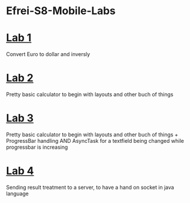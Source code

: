 # Efrei-S8-Mobile-Labs

# [Lab 1](https://github.com/Zakichanu/Efrei-S8-Mobile-Labs/tree/master/LAB1)

Convert Euro to dollar and inversly

# [Lab 2](https://github.com/Zakichanu/Efrei-S8-Mobile-Labs/tree/master/LAB2)

Pretty basic calculator to begin with layouts and other buch of things


# [Lab 3](https://github.com/Zakichanu/Efrei-S8-Mobile-Labs/tree/master/LAB3)

Pretty basic calculator to begin with layouts and other buch of things + ProgressBar handling AND AsyncTask for a textfield being changed while progressbar is increasing

# [Lab 4](https://github.com/Zakichanu/Efrei-S8-Mobile-Labs/tree/master/LAB4)

Sending result treatment to a server, to have a hand on socket in java language
